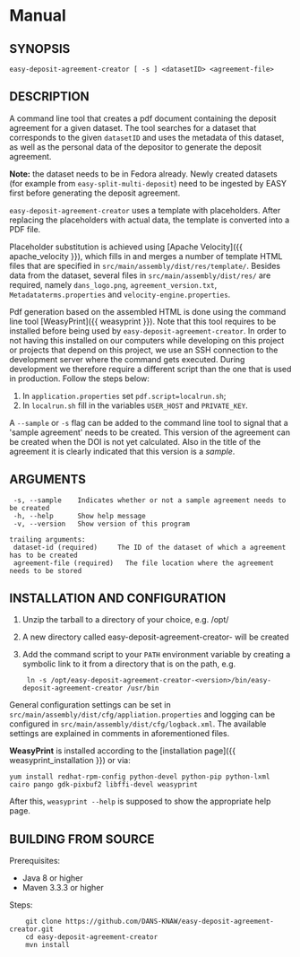 Manual
======

SYNOPSIS
--------

    easy-deposit-agreement-creator [ -s ] <datasetID> <agreement-file>


DESCRIPTION
-----------

A command line tool that creates a pdf document containing the deposit agreement for a given dataset. The tool searches for a dataset that corresponds 
to the given `datasetID` and uses the metadata of this dataset, as well as the personal data of the depositor to generate the deposit agreement.

**Note:** the dataset needs to be in Fedora already. Newly created datasets (for example from `easy-split-multi-deposit`) need to be ingested 
by EASY first before generating the deposit agreement.

`easy-deposit-agreement-creator` uses a template with placeholders. After replacing the placeholders with actual data, the template is converted into a PDF file.

Placeholder substitution is achieved using [Apache Velocity]({{ apache_velocity }}), which fills in and merges a number of template HTML 
files that are specified in `src/main/assembly/dist/res/template/`. Besides data from the dataset, several files in `src/main/assembly/dist/res/` 
are required, namely `dans_logo.png`, `agreement_version.txt`, `Metadataterms.properties` and `velocity-engine.properties`.

Pdf generation based on the assembled HTML is done using the command line tool [WeasyPrint]({{ weasyprint }}). Note that this tool 
requires to be installed before being used by `easy-deposit-agreement-creator`. In order to not having this installed on our computers while developing 
on this project or projects that depend on this project, we use an SSH connection to the development server where the command gets executed. 
During development we therefore require a different script than the one that is used in production. Follow the steps below:

1. In `application.properties` set `pdf.script=localrun.sh`;
2. In `localrun.sh` fill in the variables `USER_HOST` and `PRIVATE_KEY`.

A `--sample` or `-s` flag can be added to the command line tool to signal that a 'sample agreement' needs to be created. This version of the agreement
can be created when the DOI is not yet calculated. Also in the title of the agreement it is clearly indicated that this version is a *sample*.

ARGUMENTS
---------

     -s, --sample    Indicates whether or not a sample agreement needs to be created
     -h, --help      Show help message
     -v, --version   Show version of this program
    
    trailing arguments:
     dataset-id (required)     The ID of the dataset of which a agreement has to be created
     agreement-file (required)   The file location where the agreement needs to be stored


INSTALLATION AND CONFIGURATION
------------------------------


1. Unzip the tarball to a directory of your choice, e.g. /opt/
2. A new directory called easy-deposit-agreement-creator-<version> will be created
3. Add the command script to your `PATH` environment variable by creating a symbolic link to it from a directory that is
   on the path, e.g. 
   
        ln -s /opt/easy-deposit-agreement-creator-<version>/bin/easy-deposit-agreement-creator /usr/bin



General configuration settings can be set in `src/main/assembly/dist/cfg/appliation.properties` and logging can be configured
in `src/main/assembly/dist/cfg/logback.xml`. The available settings are explained in comments in aforementioned files.


**WeasyPrint** is installed according to the [installation page]({{ weasyprint_installation }}) or via:

```
yum install redhat-rpm-config python-devel python-pip python-lxml cairo pango gdk-pixbuf2 libffi-devel weasyprint
```

After this, `weasyprint --help` is supposed to show the appropriate help page.


BUILDING FROM SOURCE
--------------------

Prerequisites:

* Java 8 or higher
* Maven 3.3.3 or higher

Steps:

        git clone https://github.com/DANS-KNAW/easy-deposit-agreement-creator.git
        cd easy-deposit-agreement-creator
        mvn install
